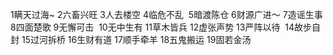1瞒天过海~
2六畜兴旺
3人去楼空
4临危不乱 
5暗渡陈仓
6财源广进～
7造谣生事
8四面楚歌
9无懈可击 
10无中生有
11草木皆兵
12虚张声势
13严阵以待 
14故步自封
15过河拆桥
16生财有道
17顺手牵羊
18五鬼搬运
19固若金汤